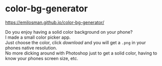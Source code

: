 # color-bg-generator
https://emilosman.github.io/color-bg-generator/

Do you enjoy having a solid color background on your phone?  
I made a small color picker app.  
Just choose the color, click _download_ and you will get a `.png` in your phones native resolution.  
No more dicking around with Photoshop just to get a solid color, having to know your phones screen size, etc.  

